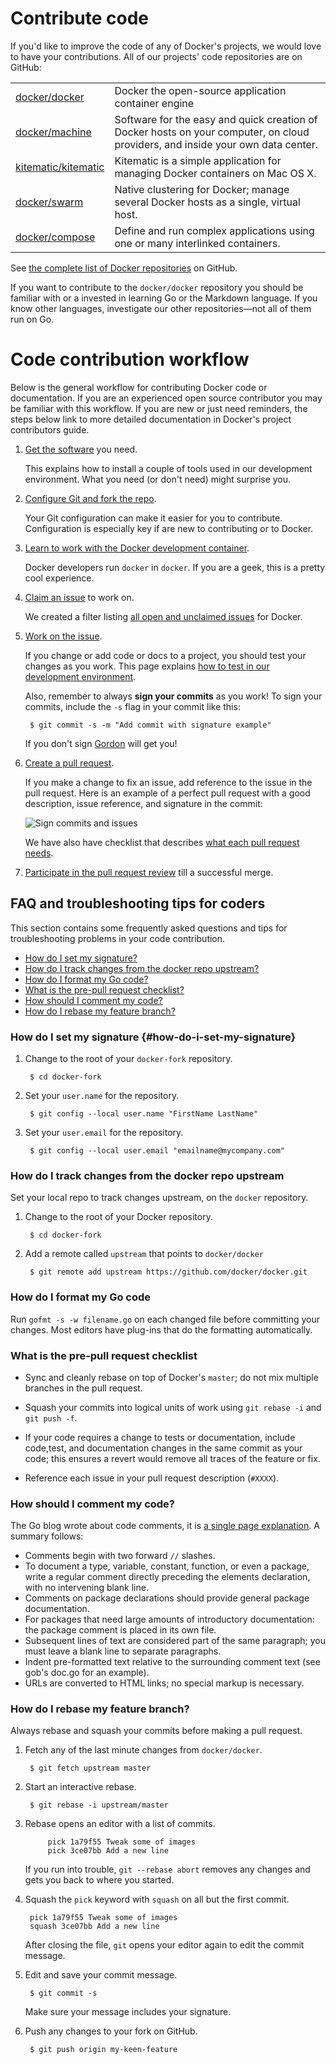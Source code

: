 <!--[metadata]>
+++
title = "Contribute code"
description = "Contribute code"
keywords = ["governance, board, members, profiles"]
[menu.main]
parent="mn_opensource"
weight=4
+++
<![end-metadata]-->

# Contribute code

If you'd like to improve the code of any of Docker's projects, we would love to
have your contributions. All of our projects' code repositories are on GitHub:

<table class="tg" >
		<col width="20%">
		<col width="80%">
		<tr>
			<td class="tg-031e"><a href="https://github.com/docker/docker" target="_blank">docker/docker</a></td>
			<td class="tg-031e">Docker the open-source application container engine</td>
		</tr>
		<tr>
			<td class="tg-031e"><a href="https://github.com/docker/machine" target="_blank">docker/machine</a></td>
			<td class="tg-031e">Software for the easy and quick creation of Docker hosts on your computer, on cloud providers, and inside your own data center.</td>
		</tr>
	<tr>
			<td class="tg-031e"><a href="https://github.com/kitematic/kitematic" target="_blank">kitematic/kitematic</a></td>
			<td class="tg-031e">Kitematic is a simple application for managing Docker containers on Mac OS X.</td>
   </tr>
</td>
		</tr>
		<tr>
			<td class="tg-031e"><a href="https://github.com/docker/swarm" target="_blank">docker/swarm</a></td>
			<td class="tg-031e">Native clustering for Docker; manage several Docker hosts as a single, virtual host.</td>
		</tr>
		<tr>
			<td class="tg-031e"><a href="https://github.com/docker/compose" target="_blank">docker/compose</a></td>
			<td class="tg-031e">Define and run complex applications using one or many interlinked containers.</td>
		</tr>
	</table>

See <a href="https://github.com/docker" target="_blank">the complete list of
Docker repositories</a> on GitHub.

If you want to contribute to the `docker/docker` repository you should be
familiar with or a invested in learning Go or the Markdown language.  If you
know other languages, investigate our
other repositories&mdash;not all of them run on Go.

# Code contribution workflow

Below is the general workflow for contributing Docker code or documentation.
If you are an experienced open source contributor you may be familiar with this
workflow. If you are new or just need reminders, the steps below link to more
detailed documentation in Docker's project contributors guide.

1. <a href="http://docs.docker.com/project/software-required/"
target="_blank">Get the software</a> you need.

	This explains how to install a couple of tools used in our development
	environment.  What you need (or don't need) might surprise you.

2. <a href="http://docs.docker.com/project/set-up-git/"
target="_blank">Configure Git and fork the repo</a>.

	Your Git configuration can make it easier for you to contribute. 
	Configuration is especially key if are new to contributing or to Docker.

3. <a href="http://docs.docker.com/project/set-up-dev-env/"
target="_blank">Learn to work with the Docker development container</a>.
	
	Docker developers run `docker` in `docker`.  If you are a geek,
	this is a pretty cool experience.
4. <a href="http://docs.docker.com/project/find-an-issue/"
target="_blank">Claim an issue</a> to work on.

	We created a filter listing <a href="http://goo.gl/Hsp2mk" target="_blank">all open
	and unclaimed issues</a> for Docker. 

5. <a
href="http://docs.docker.com/project/work-issue/" target="_blank">Work on the
issue</a>.

	If you change or add code or docs to a project, you should test your changes
	as you work. This page explains <a
	href="http://docs.docker.com/project/test-and-docs/" target="_blank">how to
	test in our development environment</a>.  
	
	Also, remember to always **sign your commits** as you work! To sign your
	commits, include the `-s` flag in your commit like this:
	
		$ git commit -s -m "Add commit with signature example"
	
	If you don't sign <a href="https://twitter.com/gordontheturtle"
	target="_blank">Gordon</a> will get you!

6. <a href="http://docs.docker.com/project/create-pr/" target="_blank">Create a
pull request</a>.

	If you make a change to fix an issue, add reference to the issue in the pull
	request. Here is an example of a perfect pull request with a good description,
	issue reference, and signature in the commit:
	
	![Sign commits and issues](/images/bonus.png)
	
	We have also have checklist that describes [what each pull request
	needs](#what-is-the-pre-pull-request-checklist).
	

7. <a href="http://docs.docker.com/project/review-pr/"
target="_blank">Participate in the pull request review</a> till a successful
merge.


## FAQ and troubleshooting tips for coders

This section contains some frequently asked questions and tips for
troubleshooting problems in your code contribution.

- [How do I set my signature?](#how-do-i-set-my-signature:cb7f612e17aad7eb26c06709ef92a867)
- [How do I track changes from the docker repo upstream?](#how-do-i-track-changes-from-the-docker-repo-upstream:cb7f612e17aad7eb26c06709ef92a867)
- [How do I format my Go code?](#how-do-i-format-my-go-code:cb7f612e17aad7eb26c06709ef92a867)
- [What is the pre-pull request checklist?](#what-is-the-pre-pull-request-checklist:cb7f612e17aad7eb26c06709ef92a867)
- [How should I comment my code?](#how-should-i-comment-my-code:cb7f612e17aad7eb26c06709ef92a867)
- [How do I rebase my feature branch?](#how-do-i-rebase-my-feature-branch:cb7f612e17aad7eb26c06709ef92a867)

### How do I set my signature {#how-do-i-set-my-signature}

1. Change to the root of your `docker-fork` repository.

        $ cd docker-fork

2. Set your `user.name` for the repository.

        $ git config --local user.name "FirstName LastName"

3. Set your `user.email` for the repository.

        $ git config --local user.email "emailname@mycompany.com"
        
### How do I track changes from the docker repo upstream

Set your local repo to track changes upstream, on the `docker` repository. 

1. Change to the root of your Docker repository.

		$ cd docker-fork

2. Add a remote called `upstream` that points to `docker/docker`

 		$ git remote add upstream https://github.com/docker/docker.git



### How do I format my Go code

Run `gofmt -s -w filename.go` on each changed file before committing your changes.
Most editors have plug-ins that do the formatting automatically.

### What is the pre-pull request checklist

* Sync and cleanly rebase on top of Docker's `master`; do not mix multiple branches
  in the pull request.

* Squash your commits into logical units of work using
  `git rebase -i` and `git push -f`. 

* If your code requires a change to tests or documentation, include code,test,
and documentation changes in the same commit as your code; this ensures a
revert would remove all traces of the feature or fix.

* Reference each issue in your pull request description (`#XXXX`). 

### How should I comment my code?

The Go blog wrote about code comments, it is <a href="http://goo.gl/fXCRu"
target="_blank">a single page explanation</a>. A summary follows:

- Comments begin with two forward `//` slashes.
- To document a type, variable, constant, function, or even a package, write a
regular comment directly preceding the elements declaration, with no intervening blank
line. 
- Comments on package declarations should provide general package documentation. 
- For packages that need large amounts of introductory documentation: the
package comment is placed in its own file.
- Subsequent lines of text are considered part of the same paragraph; you must
leave a blank line to separate paragraphs.
-  Indent pre-formatted text relative to the surrounding comment text (see gob's doc.go for an example).
- URLs are converted to HTML links; no special markup is necessary.

### How do I rebase my feature branch?

Always rebase and squash your commits before making a pull request. 

1. Fetch any of the last minute changes from `docker/docker`.

        $ git fetch upstream master

3. Start an interactive rebase.

        $ git rebase -i upstream/master

4. Rebase opens an editor with a list of commits.

			pick 1a79f55 Tweak some of images
			pick 3ce07bb Add a new line 

	If you run into trouble, `git --rebase abort` removes any changes and gets you
back to where you started. 

4. Squash the `pick` keyword with `squash` on all but the first commit.

		pick 1a79f55 Tweak some of images
		squash 3ce07bb Add a new line 

	After closing the file, `git` opens your editor again to edit the commit
	message. 

5. Edit and save your commit message.

		$ git commit -s

 	Make sure your message includes your signature.

8. Push any changes to your fork on GitHub.

        $ git push origin my-keen-feature

